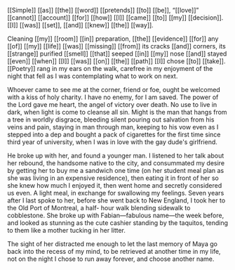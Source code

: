 [[Simple]] [[as]] [[the]] [[word]] [[pretends]] [[to]] [[be]], “[[love]]” [[cannot]] [[account]]
[[for]] [[how]] [[I]] [[came]] [[to]] [[my]] [[decision]]. [[I]] [[was]] [[set]], [[and]] [[knew]] [[the]] [[way]].

Cleaning [[my]] [[room]] [[in]] preparation, [[the]] [[evidence]] [[for]] any
[[of]] [[my]] [[life]] [[was]] [[missing]] [[from]] its cracks [[and]] corners, its
[[strange]] purified [[smell]] [[that]] seeped [[in]] [[my]] nose [[and]] stayed
[[even]] [[when]] [[I]] [[was]] [[on]] [[the]] [[path]] [[I]] chose [[to]] [[take]]. [[Poetry]]
rang in my ears on the walk, carefree in my enjoyment of
the night that fell as I was contemplating what to work on next.

Whoever came to see me at the corner, friend or foe, ought 
be welcomed with a kiss of holy charity. I have no
enemy, for I am saved. The power of the Lord gave me
heart, the angel of victory over death. No use to live in dark,
when light is come to cleanse all sin. Might is the man
that hangs from a tree in worldly disgrace, bleeding silent
pouring out salvation from his veins and pain, staying in man
through man, keeping to his vow even as I stepped into a dep
and bought a pack of cigarettes for the first time since
third year of university, when I was in love with the gay dude's girlfriend.

He broke up with her, and found a younger man. I
listened to her talk about her rebound, the handsome
native to the city, and consummated my desire by getting
her to buy me a sandwich one time (on her student meal plan
as she was living in an expensive residence), then eating it in
front of her so she knew how much I enjoyed it, then
went home and secretly considered us even. A light
meal, in exchange for swallowing my feelings. Seven years
after I last spoke to her, before she went back to New
England, I took her to the Old Port of Montreal, a half-
hour walk blending sidewalk to cobblestone. She broke up
with Fabian—fabulous name—the week before, and looked
as stunning as the cute cashier standing by the taquitos,
tending to them like a mother tucking in her litter.

The sight of her distracted me enough to let the last
memory of Maya go back into the recess of my mind,
to be retrieved at another time in my life, not on the
night I chose to run away forever, and choose another name.

